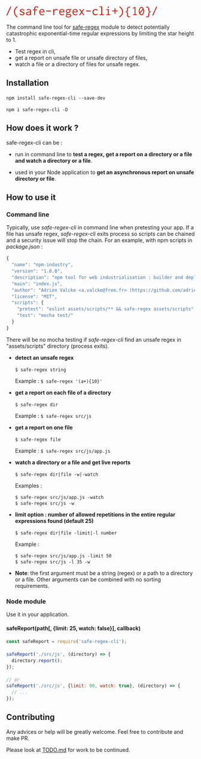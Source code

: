 <img src="logo.png" alt="safe-regex-cli"/>

The command line tool for [safe-regex](https://github.com/substack/safe-regex) module to detect potentially catastrophic exponential-time regular expressions by limiting the star height to 1.

- Test regex in cli,
- get a report on unsafe file or unsafe directory of files,
- watch a file or a directory of files for unsafe regex.

## Installation

`npm install safe-regex-cli --save-dev`

`npm i safe-regex-cli -D`

## How does it work ?

safe-regex-cli can be :

- run in command line to **test a regex, get a report on a directory or a file and watch a directory or a file**.

- used in your Node application to **get an asynchronous report on unsafe directory or file**.

## How to use it

### Command line

Typically, use *safe-regex-cli* in command line when pretesting your app. If a file has unsafe regex, *safe-regex-cli* exits process so scripts can be chained and a security issue will stop the chain. For an example, with npm scripts in *package.json* :

```javascript
{
  "name": "npm-industry",
  "version": "1.0.0",
  "description": "npm tool for web industrialisation : builder and deployer prototype for es6 project in CI and CD",
  "main": "index.js",
  "author": "Adrien Valcke <a.valcke@free.fr> (https://github.com/adrienvalcke)",
  "license": "MIT",
  "scripts": {
    "pretest": "eslint assets/scripts/** && safe-regex assets/scripts",
    "test": "mocha test/"
  }
}
```

There will be no mocha testing if *safe-regex-cli* find an unsafe regex in "assets/scripts" directory (process exits).

- **detect an unsafe regex**

  `$ safe-regex string`

  Example :
  `$ safe-regex '(a+){10}'`

- **get a report on each file of a directory**

  `$ safe-regex dir`

  Example :
  `$ safe-regex src/js`

- **get a report on one file**

  `$ safe-regex file`

  Example :
  `$ safe-regex src/js/app.js`

- **watch a directory or a file and get live reports**

  `$ safe-regex dir|file -w|-watch`

  Examples :

  ```
  $ safe-regex src/js/app.js -watch
  $ safe-regex src/js -w
  ```

- **limit option : number of allowed repetitions in the entire regular expressions found (default 25)**

  `$ safe-regex dir|file -limit|-l number`

  Example :

  ```
  $ safe-regex src/js/app.js -limit 50
  $ safe-regex src/js -l 35 -w
  ```

- **Note**: the first argument must be a string (regex) or a path to a directory or a file. Other arguments can be combined with no sorting requirements.

### Node module

Use it in your application.

#### safeReport(path[, {limit: 25, watch: false}], callback)

```javascript
const safeReport = require('safe-regex-cli');

safeReport('./src/js', (directory) => {
  directory.report();
});

// or
safeReport('./src/js', {limit: 90, watch: true}, (directory) => {
  // ...
});
```

## Contributing

Any advices or help will be greatly welcome. Feel free to contribute and make PR.

Please look at [TODO.md](./TODO.md) for work to be continued.

